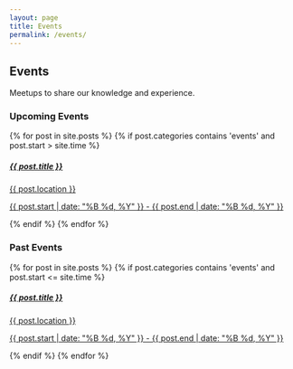 ```yaml
---
layout: page
title: Events
permalink: /events/
---
```


## Events

Meetups to share our knowledge and experience.

### Upcoming Events

<div class="w-100">
    {% for post in site.posts %}
    {% if post.categories contains 'events' and post.start > site.time %}
    <a href="{{ post.url }}" class="flex flex-col items-center bg-white border border-gray-200 rounded-lg shadow md:flex-row hover:bg-gray-100 dark:border-gray-700 dark:bg-gray-800 dark:hover:bg-gray-700 mb-3">
        <div class="flex flex-col justify-between p-4 leading-normal">
            <h5 class="mb-2 text-2xl font-bold tracking-tight text-gray-900 dark:text-white">{{ post.title }}</h5>
            <p class="mb-3 pb-0 font-normal text-gray-700 dark:text-gray-400">{{ post.location }}</p>
            <p class="mb-3 pb-0 font-normal text-gray-700 dark:text-gray-400">
            <time datetime="{{ post.start }}" class="icon">
                {{ post.start | date: "%B %d, %Y" }} - {{ post.end | date: "%B %d, %Y" }} 
            </time>
            </p>
        </div>
    </a>
    {% endif %}
    {% endfor %}
</div>

### Past Events

<div class="w-100">
    {% for post in site.posts %}
    {% if post.categories contains 'events' and post.start <= site.time %}
    <a href="{{ post.url }}" class="flex flex-col items-center bg-white border border-gray-200 rounded-lg shadow md:flex-row hover:bg-gray-100 dark:border-gray-700 dark:bg-gray-800 dark:hover:bg-gray-700 mb-3">
        <div class="flex flex-col justify-between p-4 leading-normal">
            <h5 class="mb-2 text-2xl font-bold tracking-tight text-gray-900 dark:text-white">{{ post.title }}</h5>
            <p class="mb-3 pb-0 font-normal text-gray-700 dark:text-gray-400">{{ post.location }}</p>
            <p class="mb-3 pb-0 font-normal text-gray-700 dark:text-gray-400">
            <time datetime="{{ post.start }}" class="icon">
                {{ post.start | date: "%B %d, %Y" }} - {{ post.end | date: "%B %d, %Y" }} 
            </time>
            </p>
        </div>
    </a>
    {% endif %}
    {% endfor %}
</div>